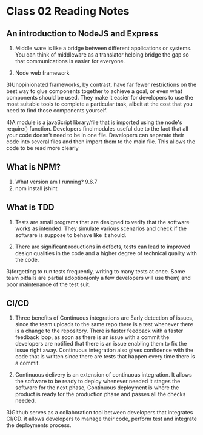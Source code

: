 # Class 02 Reading Notes

## An introduction to NodeJS and Express

1) Middle ware is like a bridge between different applications or systems. You can think of middleware as a translator helping bridge the gap so that communications is easier for everyone.

2) Node web framework

3)Unopinionated frameworks, by contrast, have far fewer restrictions on the best way to glue components together to achieve a goal, or even what components should be used. They make it easier for developers to use the most suitable tools to complete a particular task, albeit at the cost that you need to find those components yourself.

4)A module is a javaScript library/file that is imported using the node's require() function. Developers find modules useful due to the fact that all your code doesn't need to be in one file. Developers can separate their code into several files and then import them to the main file. This allows the code to be read more clearly

## What is NPM?

1) What version am I running? 9.6.7
2) npm install jshint

## What is TDD

1) Tests are small programs that are designed to verify that the software works as intended. They simulate various scenarios and check if the software is suppose to behave like it should.

2) There are significant reductions in defects, tests can lead to improved design qualities in the code and a higher degree of technical quality with the code.

3)forgetting to run tests frequently, writing to many tests at once. Some team pitfalls are partial adoption(only a few developers will use them) and poor maintenance of the test suit.

## CI/CD

1) Three benefits of Continuous integrations are Early detection of issues, since the team uploads to the same repo there is a test whenever there is a change to the repository. There is faster feedback with a faster feedback loop, as soon as there is an issue with a commit the developers are notified that there is an issue enabling them to fix the issue right away. Continuous integration also gives confidence with the code that is written since there are tests that happen every time there is a commit.

2) Continuous delivery is an extension of continuous integration. It allows the software to be ready to deploy whenever needed it stages the software for the next phase, Continuous deployment is where the product is ready for the production phase and passes all the checks needed.

3)Github serves as a collaboration tool between developers that integrates CI/CD. it allows developers to manage their code, perform test and integrate the deployments process.
